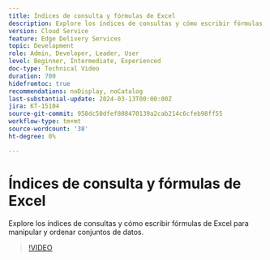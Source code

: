 ```yaml
---
title: Índices de consulta y fórmulas de Excel
description: Explore los índices de consultas y cómo escribir fórmulas de Excel para manipular y ordenar conjuntos de datos.
version: Cloud Service
feature: Edge Delivery Services
topic: Development
role: Admin, Developer, Leader, User
level: Beginner, Intermediate, Experienced
doc-type: Technical Video
duration: 700
hidefromtoc: true
recommendations: noDisplay, noCatalog
last-substantial-update: 2024-03-13T00:00:00Z
jira: KT-15104
source-git-commit: 958dc50dfef808470139a2cab214c6cfeb98ff55
workflow-type: tm+mt
source-wordcount: '38'
ht-degree: 0%

---
```



# Índices de consulta y fórmulas de Excel

Explore los índices de consultas y cómo escribir fórmulas de Excel para manipular y ordenar conjuntos de datos.

>[!VIDEO](https://video.tv.adobe.com/v/3427787/?learn=on)